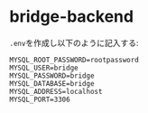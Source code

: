 # bridge-backend

`.env`を作成し以下のように記入する:

```text
MYSQL_ROOT_PASSWORD=rootpassword
MYSQL_USER=bridge
MYSQL_PASSWORD=bridge
MYSQL_DATABASE=bridge
MYSQL_ADDRESS=localhost
MYSQL_PORT=3306
```
